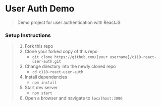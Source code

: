 # User Auth Demo

> Demo project for user authentication with ReactJS

### Setup Instructions

> 1. Fork this repo
> 1. Clone your forked copy of this repo
>    - `git clone https://github.com/[your username]/c118-react-user-auth.git`
> 1. Change directory into the newly cloned repo
>    - `cd c118-react-user-auth`
> 1. Install dependencies 
>    - `npm install`
> 1. Start dev server
>    - `npm start`
> 1. Open a browser and navigate to `localhost:3000`
